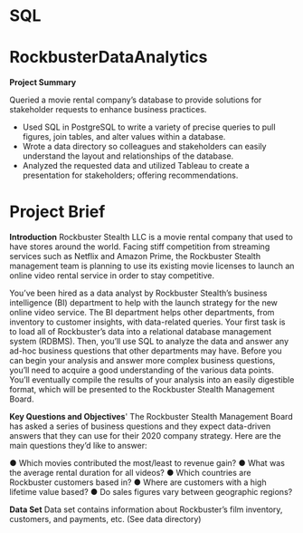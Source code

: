 # SQL

# RockbusterDataAnalytics

**Project Summary**

Queried a movie rental company’s database to provide solutions for stakeholder requests to enhance business practices.

* Used SQL in PostgreSQL to write a variety of precise queries to pull figures, join tables, and alter values within a database.
* Wrote a data directory so colleagues and stakeholders can easily understand the layout and relationships of the database.
* Analyzed the requested data and utilized Tableau to create a presentation for stakeholders; offering recommendations.

# Project Brief

**Introduction** 
Rockbuster Stealth LLC is a movie rental company that used to have stores around the
world. Facing stiff competition from streaming services such as Netflix and Amazon Prime,
the Rockbuster Stealth management team is planning to use its existing movie licenses to
launch an online video rental service in order to stay competitive.

You’ve been hired as a data analyst by Rockbuster Stealth’s business intelligence (BI)
department to help with the launch strategy for the new online video service. The BI
department helps other departments, from inventory to customer insights, with data-related
queries. Your first task is to load all of Rockbuster’s data into a relational database
management system (RDBMS). Then, you’ll use SQL to analyze the data and answer any
ad-hoc business questions that other departments may have.
Before you can begin your analysis and answer more complex business questions, you’ll
need to acquire a good understanding of the various data points. You’ll eventually compile
the results of your analysis into an easily digestible format, which will be presented to the
Rockbuster Stealth Management Board.

**Key Questions and Objectives**'
The Rockbuster Stealth Management Board has asked a series of business questions and
they expect data-driven answers that they can use for their 2020 company strategy. Here are
the main questions they’d like to answer:

● Which movies contributed the most/least to revenue gain?
● What was the average rental duration for all videos?
● Which countries are Rockbuster customers based in?
● Where are customers with a high lifetime value based?
● Do sales figures vary between geographic regions?

**Data Set**
Data set contains information about Rockbuster’s film inventory, customers, and payments, etc. (See data directory)
